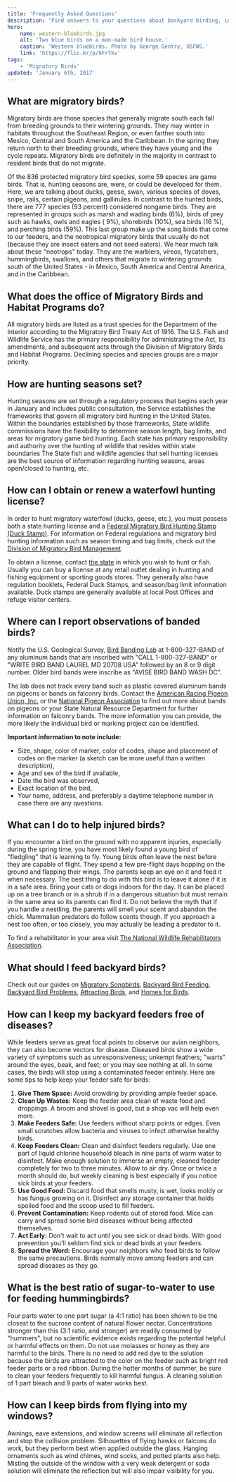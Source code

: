 ```yaml
---
title: 'Frequently Asked Questions'
description: 'Find answers to your questions about backyard birding, injured birds, and hunting.'
hero:
    name: western-bluebirds.jpg
    alt: 'Two blue birds on a man-made bird house.'
    caption: 'Western bluebirds. Photo by George Gentry, USFWS.'
    link: 'https://flic.kr/p/9FrTkv'
tags:
    - 'Migratory Birds'
updated: 'January 6th, 2017'
---
```


## What are migratory birds?

Migratory birds are those species that generally migrate south each fall from breeding grounds to their wintering grounds. They may winter in habitats throughout the Southeast Region, or even farther south into Mexico, Central and South America and the Caribbean. In the spring they return north to their breeding grounds, where they have young and the cycle repeats. Migratory birds are definitely in the majority in contrast to resident birds that do not migrate.

Of the 836 protected migratory bird species, some 59 species are game birds. That is, hunting seasons are, were, or could be developed for them. Here, we are talking about ducks, geese, swan, various species of doves, snipe, rails, certain pigeons, and gallinules. In contrast to the hunted birds, there are 777 species (93 percent) considered nongame birds. They are represented in groups such as marsh and wading birds (6%), birds of prey such as hawks, owls and eagles ( 9%), shorebirds (10%), sea birds (16 %), and perching birds (59%). This last group make up the song birds that come to our feeders, and the neotropical migratory birds that usually do not (because they are insect eaters and not seed eaters). We hear much talk about these "neotrops" today. They are the warblers, vireos, flycatchers, hummingbirds, swallows, and others that migrate to wintering grounds south of the United States - in Mexico, South America and Central America, and in the Caribbean.

## What does the office of Migratory Birds and Habitat Programs do?

All migratory birds are listed as a trust species for the Department of the Interior according to the Migratory Bird Treaty Act of 1916.  The U.S. Fish and Wildlife Service has the primary responsibility for administrating the Act, its amendments, and subsequent acts through the Division of Migratory Birds and Habitat Programs. Declining species and species groups are a major priority.

## How are hunting seasons set?

Hunting seasons are set through a regulatory process that begins each year in January and includes public consultation, the Service establishes the frameworks that govern all migratory bird hunting in the United States. Within the boundaries established by those frameworks, State wildlife commissions have the flexibility to determine season length, bag limits, and areas for migratory game bird hunting.  Each state has primary responsibility and authority over the hunting of wildlife that resides within state boundaries The State fish and wildlife agencies that sell hunting licenses are the best source of information regarding hunting seasons, areas open/closed to hunting, etc.

## How can I obtain or renew a waterfowl hunting license?

In order to hunt migratory waterfowl (ducks, geese, etc.), you must possess both a state hunting license and a [Federal Migratory Bird Hunting Stamp (Duck Stamp)](https://www.fws.gov/birds/get-involved/duck-stamp.php). For information on Federal regulations and migratory bird hunting information such as season timing and bag limits, check out the [Division of Migratory Bird Management](http://offices.fws.gov/statelinks.html).

To obtain a license, contact [the state](https://www.fws.gov/offices/statelinks.html) in which you wish to hunt or fish. Usually you can buy a license at any retail outlet dealing in hunting and fishing equipment or sporting goods stores. They generally also have regulation booklets, Federal Duck Stamps, and season/bag limit information available. Duck stamps are generally available at local Post Offices and refuge visitor centers.

## Where can I report observations of banded birds?

Notify the U.S. Geological Survey, [Bird Banding Lab](http://www.pwrc.usgs.gov/bbl/) at 1-800-327-BAND of any aluminum bands that are inscribed with "CALL 1-800-327-BAND" or "WRITE BIRD BAND LAUREL MD 20708 USA" followed by an 8 or 9 digit number. Older bird bands were inscribe as "AVISE BIRD BAND WASH DC".

The lab does not track every band such as plastic covered aluminum bands on pigeons or bands on falconry birds.  Contact the [American Racing Pigeon Union, Inc.](http://www.pigeon.org/) or the [National Pigeon Association](http://www.npausa.com/) to find out more about bands on pigeons or your State Natural Resource Department for further information on falconry bands.  The more information you can provide, the more likely the individual bird or marking project can be identified.

**Important information to note include:** <br>

 - Size, shape, color of marker, color of codes, shape and placement of codes on the marker (a sketch can be more useful than a written description),
 - Age and sex of the bird if available,
 - Date the bird was observed,
 - Exact location of the bird,
 - Your name, address, and preferably a daytime telephone number in case there are any questions.

## What can I do to help injured birds?

If you encounter a bird on the ground with no apparent injuries, especially during the spring time, you have most likely found a young bird of "fledgling" that is learning to fly.  Young birds often leave the nest before they are capable of flight. They spend a few pre-flight days hopping on the ground and flapping their wings. The parents keep an eye on it and feed it when necessary. The best thing to do with this bird is to leave it alone if it is in a safe area.  Bring your cats or dogs indoors for the day.  It can be placed up on a tree branch or in a shrub if in a dangerous situation but must remain in the same area so its parents can find it.  Do not believe the myth that if you handle a nestling, the parents will smell your scent and abandon the chick.  Mammalian predators do follow scents though.  If you approach a nest too often, or too closely, you may actually be leading a predator to it.

To find a rehabilitator in your area visit [The National Wildlife Rehabilitators Association](http://www.nwrawildlife.org/content/finding-rehabilitator).

## What should I feed backyard birds?

Check out our guides on [Migratory Songbirds](https://www.fws.gov/birds/bird-enthusiasts/backyard/songbird-conservation.php), [Backyard Bird Feeding](https://www.fws.gov/birds/bird-enthusiasts/backyard/bird-feeding.php), [Backyard Bird Problems](https://www.fws.gov/birds/bird-enthusiasts/backyard/bird-problems.php), [Attracting Birds](https://www.fws.gov/birds/bird-enthusiasts/backyard/attract.php), and [Homes for Birds](https://www.fws.gov/birds/bird-enthusiasts/backyard/homes-for-birds.php).

## How can I keep my backyard feeders free of diseases?

While feeders serve as great focal points to observe our avian neighbors, they can also become vectors for disease. Diseased birds show a wide variety of symptoms such as unresponsiveness; unkempt feathers; "warts" around the eyes, beak, and feet; or you may see nothing at all.  In some cases, the birds will stop using a contaminated feeder entirely. Here are some tips to help keep your feeder safe for birds:

  1. **Give Them Space:** Avoid crowding by providing ample feeder space.
  2. **Clean Up Wastes:** Keep the feeder area clean of waste food and droppings. A broom and shovel is good, but a shop vac will help even more.
  3. **Make Feeders Safe:** Use feeders without sharp points or edges.  Even small scratches allow bacteria and viruses to infect otherwise healthy birds.
  4. **Keep Feeders Clean:** Clean and disinfect feeders regularly. Use one part of liquid chlorine household bleach in nine parts of warm water to disinfect. Make enough solution to immerse an empty, cleaned feeder completely for two to three minutes.  Allow to air dry.  Once or twice a month should do, but weekly cleaning is best especially if you notice sick birds at your feeders.
  5. **Use Good Food:**  Discard food that smells musty, is wet, looks moldy or has fungus growing on it.  Disinfect any storage container that holds spoiled food and the scoop used to fill feeders.
  6. **Prevent Contamination:** Keep rodents out of stored food.  Mice can carry and spread some bird diseases without being affected themselves.
  7. **Act Early:**  Don't wait to act until you see sick or dead birds.  With good prevention you'll seldom find sick or dead birds at your feeders.
  8.  **Spread the Word:** Encourage your neighbors who feed birds to follow the same precautions.  Birds normally move among feeders and can spread diseases as they go.

## What is the best ratio of sugar-to-water to use for feeding hummingbirds?

Four parts water to one part sugar (a 4:1 ratio) has been shown to be the closest to the sucrose content of natural flower nectar. Concentrations stronger than this (3:1 ratio, and stronger) are readily consumed by "hummers", but no scientific evidence exists regarding the potential helpful or harmful effects on them.  Do not use molasses or honey as they are harmful to the birds.  There is no need to add red dye to the solution because the birds are attracted to the color on the feeder such as bright red feeder parts or a red ribbon.  During the hotter months of summer, be sure to clean your feeders frequently to kill harmful fungus.  A cleaning solution of 1 part bleach and 9 parts of water works best.

## How can I keep birds from flying into my windows?

Awnings, eave extensions, and window screens will eliminate all reflection and stop the collision problem.  Silhouettes of flying hawks or falcons do work, but they perform best when applied outside the glass. Hanging ornaments such as wind chimes, wind socks, and potted plants also help. Misting the outside of the window with a very weak detergent or soda solution will eliminate the reflection but will also impair visibility for you.
